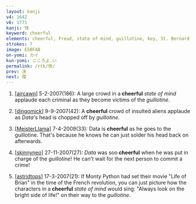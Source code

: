 ```yaml
---
layout: kanji
v4: 1642
v6: 1771
kanji: 快
keyword: cheerful
elements: cheerful, Freud, state of mind, guillotine, key, St. Bernard
strokes: 7
image: E5BFAB
on-yomi: カイ
kun-yomi: こころよ.い
permalink: /rtk/快/
prev: 決
next: 偉
---
```


1) [<a href="http://kanji.koohii.com/profile/aircawn">aircawn</a>] 5-2-2007(186): A large crowd in a<strong> cheerful</strong> <em>state of mind</em> applaude each criminal as they become victims of the <em>guillotine</em>.

2) [<a href="http://kanji.koohii.com/profile/dingomick">dingomick</a>] 9-9-2007(42): A <strong>cheerful</strong> crowd of insulted aliens applaude as <em>Data</em>&#039;s head is chopped off by <em>guillotine</em>.

3) [<a href="http://kanji.koohii.com/profile/MeisterLlama">MeisterLlama</a>] 7-4-2009(33): Data is<strong> cheerful</strong> as he goes to the guillotine. That&#039;s because he knows he can just solder his head back on afterwards.

4) [<a href="http://kanji.koohii.com/profile/skinnyneo">skinnyneo</a>] 27-11-2007(27): <em>Data</em> was soo<strong> cheerful</strong> when he was put in charge of the <em>guillotine</em>! He can&#039;t wait for the next person to commit a crime!

5) [<a href="http://kanji.koohii.com/profile/astridtops">astridtops</a>] 17-3-2007(21): If Monty Python had set their movie &quot;Life of Brian&quot; in the time of the French revolution, you can just picture how the characters in a<strong> cheerful</strong> <em>state of mind</em> would sing: &quot;Always look on the bright side of life!&quot; on their way to the <em>guillotine</em>.

